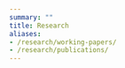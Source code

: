 ```yaml
---
summary: ""
title: Research
aliases:
- /research/working-papers/
- /research/publications/
---
```


